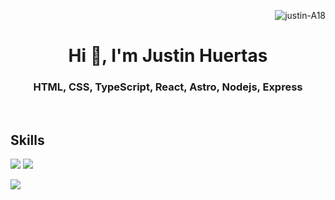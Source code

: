 <p align="right"> <img src="https://komarev.com/ghpvc/?username=justin-A18&label=Profile%20views&color=0e75b6&style=flat" alt="justin-A18" /></p>
<h1 align="center">Hi 👋, I'm Justin Huertas</h1>
<h3 align="center">HTML, CSS, TypeScript, React, Astro, Nodejs, Express</h3>
  <br>
    
## Skills

![](https://skillicons.dev/icons?i=react,typescript,javascript,redux,vite,nodejs,express,nextjs,jest,md,bash,java)
![](https://skillicons.dev/icons?i=git,mongodb,firebase,supabase,html,css,sass,tailwind,materialui,astro,linux,powershell,figma)

<img src="https://github-readme-stats.vercel.app/api?username=justin-A18&show_icons=true&theme=radical"/>
